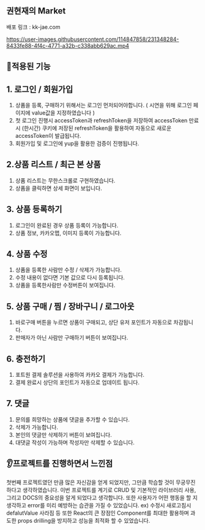 ## 권현재의 Market

배포 링크 : kk-jae.com 

https://user-images.githubusercontent.com/114847858/231348284-8433fe88-4f4c-4771-a32b-c338abb629ac.mp4


## 📝적용된 기능 

## 1. 로그인 / 회원가입

1. 상품을 등록, 구매하기 위해서는 로그인 먼저되어야합니다. ( 시연을 위해 로그인 페이지에 value값을 지정하였습니다 )
2. 첫 로그인 진행시 accessToken과 refreshToken을 저장하여 accessToken 만료시 (한시간) 쿠키에 저장된 refreshToken을 활용하여 자동으로 새로운 accessToken이 발급됩니다.
3. 회원가입 및 로그인에 yup을 활용한 검증이 진행됩니다.

## 2.상품 리스트 / 최근 본 상품

1. 상품 리스트는 무한스크롤로 구현하였습니다.
2. 상품을 클릭하면 상세 화면이 보입니다.

## 3. 상품 등록하기

1. 로그인이 완료된 경우 상품 등록이 가능합니다.
2. 상품 정보, 카카오맵, 이미지 등록이 가능합니다.

## 4. 상품 수정

1. 상품을 등록한 사람만 수정 / 삭제가 가능합니다.
2. 수정 내용이 없다면 기본 값으로 다시 등록됩니다. 
3. 상품을 등록한사람만 수정버튼이 보여집니다.

## 5. 상품 구매 / 찜 / 장바구니 / 로그아웃

1. 바로구매 버튼을 누르면 상품이 구매되고, 상단 유저 포인트가 자동으로 차감됩니다. 
2. 판매자가 아닌 사람만 구매하기 버튼이 보여집니다.

## 6. 충전하기 

1. 포트원 결제 솔루션을 사용하여 카카오 결제가 가능합니다.
2. 결제 완료시 상단의 포인트가 자동으로 업데이트 됩니다.

## 7. 댓글 

1. 문의를 희망하는 상품에 댓글을 추가할 수 있습니다. 
2. 삭제가 가능합니다.
3. 본인의 댓글만 삭제하기 버튼이 보여집니다.
4. 대댓글 작성이 가능하며 작성자만 삭제할 수 있습니다.


## 👂프로젝트를 진행하면서 느낀점
 첫번째 프로젝트였던 만큼 많은 자신감을 얻게 되었지만, 그만큼 학습할 것이 무궁무진하다고 생각하였습니다. 이번 프로젝트를 계기로 CRUD 및 기본적인 라이브러리 사용, 그리고 DOCS의 중요성을 알게 되었다고 생각합니다. 또한 사용자가 어떤 행동을 할 지 생각하고 error를 미리 예방하는 습관을 가질 수 있었습니다. ex) 수정시 새로고침시 defalutValue 사라짐 등
또한 React의 큰 장점인 Component를 최대한 활용하며 과도한 props drilling을 방지하고 성능을 최적화 할 수 있었습니다.

  
